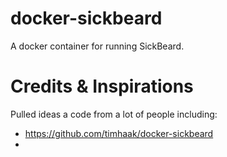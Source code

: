 docker-sickbeard
================

A docker container for running SickBeard.


Credits & Inspirations
======================

Pulled ideas a code from a lot of people including:
* https://github.com/timhaak/docker-sickbeard
* 